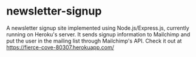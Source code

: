 # newsletter-signup
A newsletter signup site implemented using Node.js/Express.js, currently running on Heroku's server.
It sends signup information to Mailchimp and put the user in the mailing list through Mailchimp's API.
Check it out at https://fierce-cove-80307.herokuapp.com/
